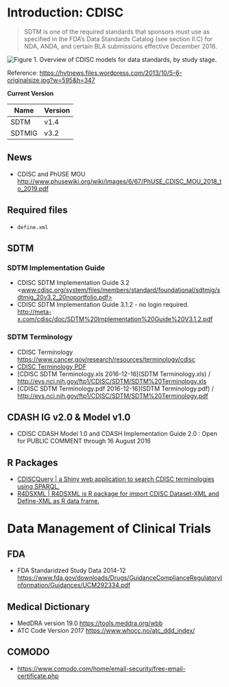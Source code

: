 # Introduction: CDISC

> SDTM is one of the required standards that sponsors must use as specified in the FDA’s Data Standards Catalog (see section II.C) for NDA, ANDA, and certain BLA submissions effective December 2016.

![Figure 1. Overview of CDISC models for data standards, by study stage.](https://hvtnews.files.wordpress.com/2013/10/5-6-originalsize.jpg)

Reference: <https://hvtnews.files.wordpress.com/2013/10/5-6-originalsize.jpg?w=595&h=347>

**Current Version**

Name|Version
---|---
SDTM | v1.4
SDTMIG | v3.2

## News

- CDISC and PhUSE MOU <http://www.phusewiki.org/wiki/images/6/67/PhUSE_CDISC_MOU_2018_to_2019.pdf>

## Required files

- `define.xml`

## SDTM

### SDTM Implementation Guide

- CDISC SDTM Implementation Guide 3.2 <www.cdisc.org/system/files/members/standard/foundational/sdtmig/sdtmig_20v3.2_20noportfolio.pdf>
- CDISC SDTM Implementation Guide 3.1.2 - no login required. <http://meta-x.com/cdisc/doc/SDTM%20Implementation%20Guide%20V3.1.2.pdf>

### SDTM Terminology

- CDISC Terminology <https://www.cancer.gov/research/resources/terminology/cdisc>
- [CDISC Terminology PDF](https://evs.nci.nih.gov/ftp1/CDISC/SDTM/SDTM%20Terminology.pdf)
- [CDISC SDTM Terminology.xls 2016-12-16](SDTM Terminology.xls) / <http://evs.nci.nih.gov/ftp1/CDISC/SDTM/SDTM%20Terminology.xls>
- [CDISC SDTM Terminology.pdf 2016-12-16](SDTM Terminology.pdf) / <http://evs.nci.nih.gov/ftp1/CDISC/SDTM/SDTM%20Terminology.pdf>

## CDASH IG v2.0 & Model v1.0

- CDISC CDASH Model 1.0 and CDASH Implementation Guide 2.0 : Open for PUBLIC COMMENT through 16 August 2016

## R Packages

- [CDISCQuery | a Shiny web application to search CDISC terminologies using SPARQL.](https://github.com/mokjpn/CDISCQuery)
- [R4DSXML | R4DSXML is R package for import CDISC Dataset-XML and Define-XML as R data frame.](https://github.com/DataDrivenInc/R4DSXML)

# Data Management of Clinical Trials

## FDA

- FDA Standaridzed Study Data 2014-12 <https://www.fda.gov/downloads/Drugs/GuidanceComplianceRegulatoryInformation/Guidances/UCM292334.pdf>

## Medical Dictionary

- MedDRA version 19.0 <https://tools.meddra.org/wbb>
- ATC Code Version 2017 <https://www.whocc.no/atc_ddd_index/>

## COMODO

- <https://www.comodo.com/home/email-security/free-email-certificate.php>
